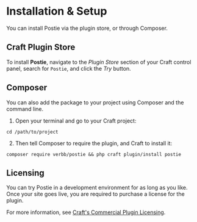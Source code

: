 # Installation & Setup
You can install Postie via the plugin store, or through Composer.

## Craft Plugin Store
To install **Postie**, navigate to the _Plugin Store_ section of your Craft control panel, search for `Postie`, and click the _Try_ button.

## Composer
You can also add the package to your project using Composer and the command line.

1. Open your terminal and go to your Craft project:
```shell
cd /path/to/project
```

2. Then tell Composer to require the plugin, and Craft to install it:
```shell
composer require verbb/postie && php craft plugin/install postie
```

## Licensing
You can try Postie in a development environment for as long as you like. Once your site goes live, you are required to purchase a license for the plugin.

For more information, see [Craft's Commercial Plugin Licensing](https://craftcms.com/docs/4.x/plugins.html#commercial-plugin-licensing).
